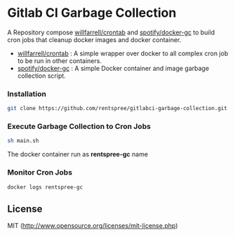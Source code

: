 # Gitlab CI Garbage Collection
A Repository compose [willfarrell/crontab] and [spotify/docker-gc] to build cron jobs that cleanup docker images and docker container. 
- [willfarrell/crontab] : A simple wrapper over docker to all complex cron job to be run in other containers.
- [spotify/docker-gc] : A simple Docker container and image garbage collection script.

### Installation
```bash
git clone https://github.com/rentspree/gitlabci-garbage-collection.git
```

### Execute Garbage Collection to Cron Jobs
```bash
sh main.sh
```
The docker container run as **rentspree-gc** name

### Monitor Cron Jobs
```bash
docker logs rentspree-gc
```

## License

MIT (http://www.opensource.org/licenses/mit-license.php)

[willfarrell/crontab]: https://hub.docker.com/r/willfarrell/crontab
[spotify/docker-gc]: https://github.com/spotify/docker-gc
